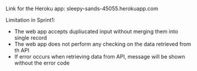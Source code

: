 Link for the Heroku app:
sleepy-sands-45055.herokuapp.com

Limitation in Sprint1:

- The web app accepts dupliucated input without merging them into single record
- The web app does not perform any checking on the data retrieved from th API
- If error occurs when retrieving data from API, message will be shown without the error code
